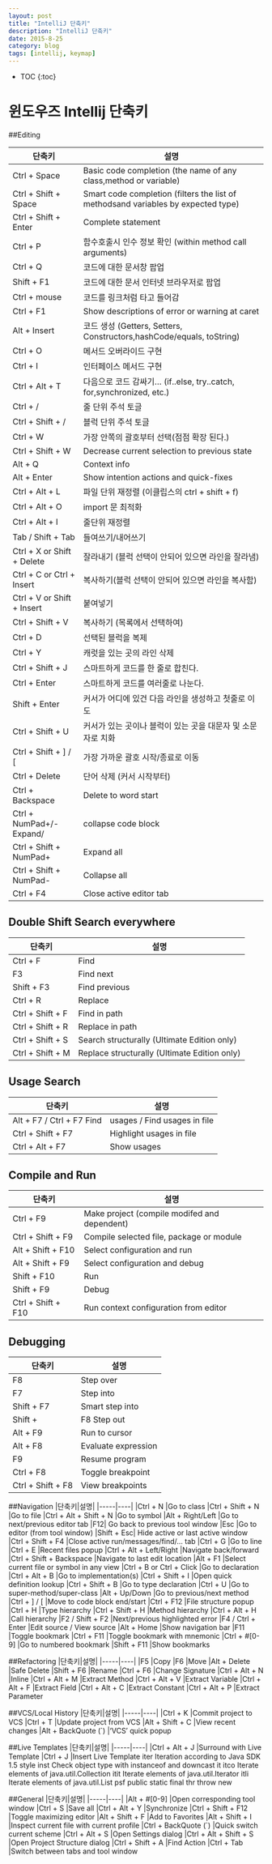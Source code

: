```yaml
---
layout: post
title: "IntelliJ 단축키"
description: "IntelliJ 단축키"
date: 2015-8-25
category: blog
tags: [intellij, keymap]
---
```


<!-- <div id="toc"><p class="toc_title">목차</p></div> -->
* TOC
{:toc}

# 윈도우즈 Intellij 단축키
##Editing

|단축키|설명|
|-----|----|
|Ctrl + Space  |Basic code completion (the name of any class,method or variable)|
|Ctrl + Shift + Space |Smart code completion (filters the list of methodsand variables by expected type)
|Ctrl + Shift + Enter |Complete statement
|Ctrl + P | 함수호출시 인수 정보 확인 (within method call arguments)
|Ctrl + Q  |코드에 대한 문서창 팝업
|Shift + F1 |코드에 대한 문서 인터넷 브라우저로 팝업 
|Ctrl + mouse|  코드를 링크처럼 타고 들어감
|Ctrl + F1 |Show descriptions of error or warning at caret
|Alt + Insert | 코드 생성 (Getters, Setters, Constructors,hashCode/equals, toString)
|Ctrl + O | 메서드 오버라이드 구현
|Ctrl + I  |  인터페이스 메서드 구현
|Ctrl + Alt + T | 다음으로 코드 감싸기… (if..else, try..catch, for,synchronized, etc.)
|Ctrl + / |줄 단위 주석 토글
|Ctrl + Shift + /  |블럭 단위 주석 토글
|Ctrl + W |가장 안쪽의 괄호부터 선택(점점 확장 된다.)
|Ctrl + Shift + W |Decrease current selection to previous state
|Alt + Q |Context info
|Alt + Enter |Show intention actions and quick-fixes
|Ctrl + Alt + L | 파일 단위 재정렬 (이클립스의 ctrl + shift + f) 
|Ctrl + Alt + O| import 문 최적화
|Ctrl + Alt + I | 줄단위 재정렬
|Tab / Shift + Tab|  들여쓰기/내어쓰기
|Ctrl + X or Shift + Delete |잘라내기 (블럭 선택이 안되어 있으면 라인을 잘라냄)
|Ctrl + C or Ctrl + Insert |복사하기(블럭 선택이 안되어 있으면 라인을 복사함)
|Ctrl + V or Shift + Insert |붙여넣기
|Ctrl + Shift + V| 복사하기 (목록에서 선택하여)
|Ctrl + D |선택된 블럭을 복제
|Ctrl + Y |캐럿을 있는 곳의 라인 삭제
|Ctrl + Shift + J |스마트하게 코드를 한 줄로 합친다.
|Ctrl + Enter |스마트하게 코드를 여러줄로 나눈다.
|Shift + Enter |커서가 어디에 있건 다음 라인을 생성하고 첫줄로 이도 
|Ctrl + Shift + U |커서가 있는 곳이나 블럭이 있는 곳을 대문자 및 소문자로 치화
|Ctrl + Shift + ] / [  |가장 가까운 괄호 시작/종료로 이동
|Ctrl + Delete |단어 삭제 (커서 시작부터)
|Ctrl + Backspace |Delete to word start
|Ctrl + NumPad+/- Expand/ |collapse code block
|Ctrl + Shift + NumPad+ |Expand all
|Ctrl + Shift + NumPad- |Collapse all
|Ctrl + F4 |Close active editor tab
 
 
## Double Shift Search everywhere
|단축키|설명|
|-----|----|
|Ctrl + F |Find
|F3 |Find next
|Shift + F3 |Find previous
|Ctrl + R |Replace
|Ctrl + Shift + F |Find in path
|Ctrl + Shift + R |Replace in path
|Ctrl + Shift + S |Search structurally (Ultimate Edition only)
|Ctrl + Shift + M |Replace structurally (Ultimate Edition only)
 
 
 
## Usage Search
|단축키|설명|
|-----|----|
|Alt + F7 / Ctrl + F7 Find |usages / Find usages in file
|Ctrl + Shift + F7 |Highlight usages in file
|Ctrl + Alt + F7 |Show usages
 
 
## Compile and Run
|단축키|설명|
|-----|----|
|Ctrl + F9 |Make project (compile modifed and dependent)
|Ctrl + Shift + F9 |Compile selected file, package or module
|Alt + Shift + F10 |Select configuration and run
|Alt + Shift + F9 |Select configuration and debug
|Shift + F10 |Run
|Shift + F9 |Debug
|Ctrl + Shift + F10 |Run context configuration from editor
 
## Debugging
|단축키|설명|
|-----|----|
|F8 |Step over
|F7 |Step into
|Shift + F7 |Smart step into
|Shift + |F8 Step out
|Alt + F9 |Run to cursor
|Alt + F8 |Evaluate expression
|F9 |Resume program
|Ctrl + F8 |Toggle breakpoint
|Ctrl + Shift + F8 |View breakpoints
 
 
##Navigation
|단축키|설명|
|-----|----|
|Ctrl + N |Go to class
|Ctrl + Shift + N |Go to file
|Ctrl + Alt + Shift + N |Go to symbol
|Alt + Right/Left |Go to next/previous editor tab
|F12| Go back to previous tool window
|Esc |Go to editor (from tool window)
|Shift + Esc| Hide active or last active window
|Ctrl + Shift + F4 |Close active run/messages/find/... tab
|Ctrl + G |Go to line
|Ctrl + E |Recent files popup
|Ctrl + Alt + Left/Right |Navigate back/forward
|Ctrl + Shift + Backspace |Navigate to last edit location
|Alt + F1 |Select current file or symbol in any view
|Ctrl + B or Ctrl + Click |Go to declaration
|Ctrl + Alt + B |Go to implementation(s)
|Ctrl + Shift + I |Open quick definition lookup
|Ctrl + Shift + B |Go to type declaration
|Ctrl + U |Go to super-method/super-class
|Alt + Up/Down |Go to previous/next method
|Ctrl + ] / [ |Move to code block end/start
|Ctrl + F12 |File structure popup
|Ctrl + H |Type hierarchy
|Ctrl + Shift + H |Method hierarchy
|Ctrl + Alt + H |Call hierarchy
|F2 / Shift + F2 |Next/previous highlighted error
|F4 / Ctrl + Enter |Edit source / View source
|Alt + Home |Show navigation bar
|F11 |Toggle bookmark
|Ctrl + F11 |Toggle bookmark with mnemonic
|Ctrl + #[0-9] |Go to numbered bookmark
|Shift + F11 |Show bookmarks
 
 
 
##Refactoring
|단축키|설명|
|-----|----|
|F5 |Copy
|F6 |Move
|Alt + Delete |Safe Delete
|Shift + F6 |Rename
|Ctrl + F6 |Change Signature
|Ctrl + Alt + N |Inline
|Ctrl + Alt + M |Extract Method
|Ctrl + Alt + V |Extract Variable
|Ctrl + Alt + F |Extract Field
|Ctrl + Alt + C |Extract Constant
|Ctrl + Alt + P |Extract Parameter
 
 
 
##VCS/Local History
|단축키|설명|
|-----|----|
|Ctrl + K |Commit project to VCS
|Ctrl + T |Update project from VCS
|Alt + Shift + C |View recent changes
|Alt + BackQuote (`) |‘VCS’ quick popup
 
 
##Live Templates
|단축키|설명|
|-----|----|
|Ctrl + Alt + J |Surround with Live Template
|Ctrl + J |Insert Live Template
iter Iteration according to Java SDK 1.5 style
inst Check object type with instanceof and downcast it
itco Iterate elements of java.util.Collection
itit Iterate elements of java.util.Iterator
itli Iterate elements of java.util.List
psf public static final
thr throw new
 

##General
|단축키|설명|
|-----|----|
|Alt + #[0-9] |Open corresponding tool window
|Ctrl + S |Save all
|Ctrl + Alt + Y |Synchronize
|Ctrl + Shift + F12 |Toggle maximizing editor
|Alt + Shift + F |Add to Favorites
|Alt + Shift + I |Inspect current file with curre​nt profile
|Ctrl + BackQuote (`) |Quick switch current scheme
|Ctrl + Alt + S |Open Settings dialog
|Ctrl + Alt + Shift + S |Open Project Structure dialog
|Ctrl + Shift + A |Find Action
|Ctrl + Tab |Switch between tabs and tool window
